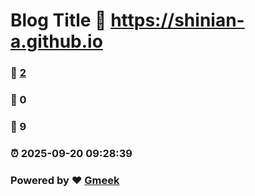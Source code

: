 # Blog Title :link: https://shinian-a.github.io 
### :page_facing_up: [2](https://shinian-a.github.io/tag.html) 
### :speech_balloon: 0 
### :hibiscus: 9 
### :alarm_clock: 2025-09-20 09:28:39 
### Powered by :heart: [Gmeek](https://github.com/Meekdai/Gmeek)
